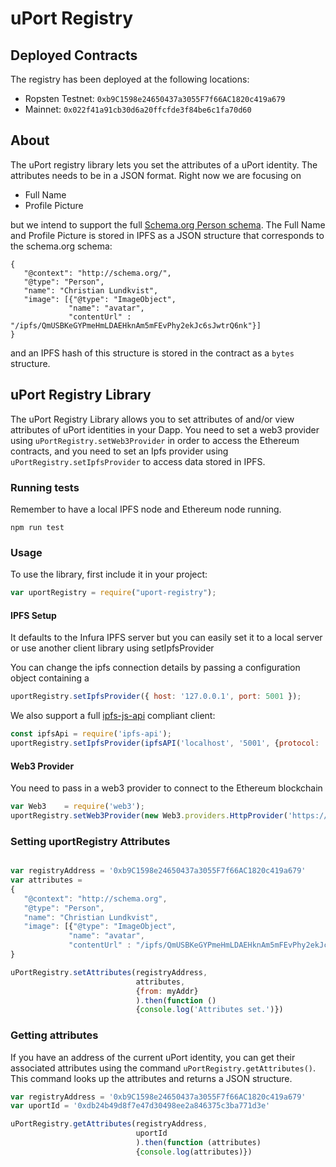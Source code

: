 # uPort Registry

## Deployed Contracts

The registry has been deployed at the following locations:

- Ropsten Testnet: `0xb9C1598e24650437a3055F7f66AC1820c419a679`
- Mainnet: `0x022f41a91cb30d6a20ffcfde3f84be6c1fa70d60`

## About

The uPort registry library lets you set the attributes of a uPort identity. The attributes needs to be in a JSON format. Right now we are focusing on

* Full Name
* Profile Picture

but we intend to support the full [Schema.org Person schema](http://schema.org/Person). The Full Name and Profile Picture is stored in IPFS as a JSON structure that corresponds to the schema.org schema:

```
{
   "@context": "http://schema.org/",
   "@type": "Person",
   "name": "Christian Lundkvist",
   "image": [{"@type": "ImageObject",
             "name": "avatar",
             "contentUrl" : "/ipfs/QmUSBKeGYPmeHmLDAEHknAm5mFEvPhy2ekJc6sJwtrQ6nk"}]
}
```

and an IPFS hash of this structure is stored in the contract as a `bytes` structure.

## uPort Registry Library

The uPort Registry Library allows you to set attributes of and/or view attributes of uPort identities in your Dapp. You need to set a web3 provider using `uPortRegistry.setWeb3Provider` in order to access the Ethereum contracts, and you need to set an Ipfs provider using `uPortRegistry.setIpfsProvider` to access data stored in IPFS.

### Running tests

Remember to have a local IPFS node and Ethereum node running.

```
npm run test
```

### Usage

To use the library, first include it in your project:

```javascript
var uportRegistry = require("uport-registry");
```

#### IPFS Setup

It defaults to the Infura IPFS server but you can easily set it to a local server or use another client library using setIpfsProvider

You can change the ipfs connection details by passing a configuration object containing a 

```javascript
uportRegistry.setIpfsProvider({ host: '127.0.0.1', port: 5001 });
```

We also support a full [ipfs-js-api](https://github.com/ipfs/js-ipfs-api) compliant client:

```javascript
const ipfsApi = require('ipfs-api');
uportRegistry.setIpfsProvider(ipfsAPI('localhost', '5001', {protocol: 'http'}));
```

#### Web3 Provider

You need to pass in a web3 provider to connect to the Ethereum blockchain

```javascript
var Web3    = require('web3');
uportRegistry.setWeb3Provider(new Web3.providers.HttpProvider('https://ropsten.infura.io/uport-registry'));
```

### Setting uportRegistry Attributes

```javascript

var registryAddress = '0xb9C1598e24650437a3055F7f66AC1820c419a679'
var attributes =
{
   "@context": "http://schema.org",
   "@type": "Person",
   "name": "Christian Lundkvist",
   "image": [{"@type": "ImageObject",
             "name": "avatar",
             "contentUrl" : "/ipfs/QmUSBKeGYPmeHmLDAEHknAm5mFEvPhy2ekJc6sJwtrQ6nk"}]
}

uPortRegistry.setAttributes(registryAddress,
                            attributes,
                            {from: myAddr}
                            ).then(function ()
                            {console.log('Attributes set.')})
```

### Getting attributes

If you have an address of the current uPort identity, you can get their associated attributes using the command `uPortRegistry.getAttributes()`. This command looks up the attributes and returns a JSON structure.

```javascript
var registryAddress = '0xb9C1598e24650437a3055F7f66AC1820c419a679'
var uportId = '0xdb24b49d8f7e47d30498ee2a846375c3ba771d3e'

uPortRegistry.getAttributes(registryAddress,
                            uportId
                            ).then(function (attributes)
                            {console.log(attributes)})
```
